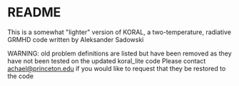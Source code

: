 # README #

This is a somewhat "lighter" version of KORAL, a two-temperature, radiative GRMHD code written by Aleksander Sadowski

WARNING: old problem definitions are listed but have been removed as they have not been tested on the updated koral_lite code
Please contact achael@princeton.edu if you would like to request that they be restored to the code
